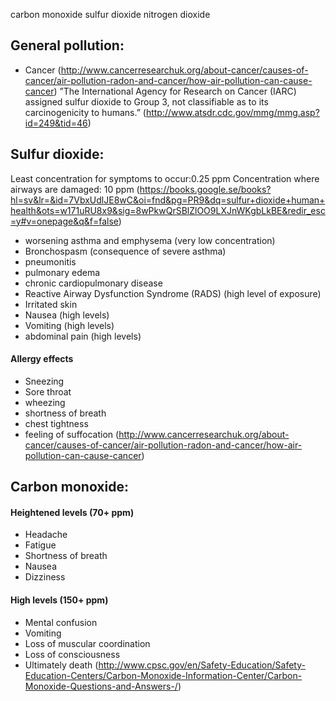 carbon monoxide
sulfur dioxide
nitrogen dioxide

## General pollution:
- Cancer (http://www.cancerresearchuk.org/about-cancer/causes-of-cancer/air-pollution-radon-and-cancer/how-air-pollution-can-cause-cancer)
”The International Agency for Research on Cancer (IARC) assigned sulfur dioxide to Group 3, not classifiable as to its carcinogenicity to humans.” (http://www.atsdr.cdc.gov/mmg/mmg.asp?id=249&tid=46)

## Sulfur dioxide:
Least concentration for symptoms to occur:0.25 ppm
Concentration where airways are damaged: 10 ppm 
(https://books.google.se/books?hl=sv&lr=&id=7VbxUdlJE8wC&oi=fnd&pg=PR9&dq=sulfur+dioxide+human+health&ots=w171uRU8x9&sig=8wPkwQrSBlZlOO9LXJnWKgbLkBE&redir_esc=y#v=onepage&q&f=false)
- worsening asthma and emphysema (very low concentration)
- Bronchospasm (consequence of severe asthma) 
- pneumonitis
- pulmonary edema
- chronic cardiopulmonary disease 
- Reactive Airway Dysfunction Syndrome (RADS) (high level of exposure)
- Irritated skin
- Nausea (high levels)
- Vomiting (high levels)
- abdominal pain (high levels)

#### Allergy effects
- Sneezing
- Sore throat
- wheezing
- shortness of breath
- chest tightness
- feeling of suffocation
(http://www.cancerresearchuk.org/about-cancer/causes-of-cancer/air-pollution-radon-and-cancer/how-air-pollution-can-cause-cancer)

## Carbon monoxide:
#### Heightened levels (70+ ppm)
- Headache
- Fatigue
- Shortness of breath
- Nausea
- Dizziness

#### High levels (150+ ppm)
- Mental confusion
- Vomiting
- Loss of muscular coordination
- Loss of consciousness
- Ultimately death
(http://www.cpsc.gov/en/Safety-Education/Safety-Education-Centers/Carbon-Monoxide-Information-Center/Carbon-Monoxide-Questions-and-Answers-/)